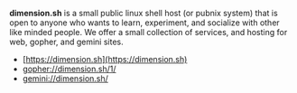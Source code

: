 **dimension.sh** is a small public linux shell host (or pubnix system) that is open to anyone who wants to learn, experiment, and socialize with other like minded people. We offer a small collection of services, and hosting for web, gopher, and gemini sites.

* [https://dimension.sh](https://dimension.sh)
* [gopher://dimension.sh/1/](gopher://dimension.sh/1/)
* [gemini://dimension.sh/](gemini://dimension.sh/)
